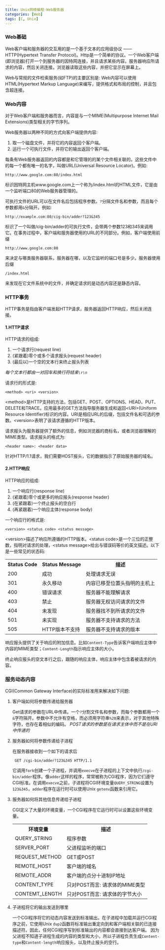 ```yaml
---
title: Unix网络编程-Web服务器
categories: [Web]
tags: [C, Unix]
---
```


### Web基础

Web客户端和服务器的交互用的是一个基于文本的应用级协议 —— HTTP(Hypertext Transfer Protocol)。Http是一个简单的协议。一个Web客户端(即浏览器)打开一个到服务器的因特网连接，并且请求某些内容。服务器响应所请求的内容，然后关闭连接。浏览器读取这些内容，并把它显示在屏幕上。

Web与常规的文件检索服务(如FTP)的主要区别是: Web内容可以使用HTML(Hypertext Markup Language)来编写，提供格式和布局的控制，并且包含超连接。

### Web内容

对于Web客户端和服务器而言，内容是与一个MIME(Multipurpose Internet Mail Extensions)类型相关的字节序列。

Web服务器以两种不同的方式向客户端提供内容:

1. 取一个磁盘文件，并将它的内容返回个客户端。
2. 运行一个可执行文件，并将它的输出返回个客户端。

每条有Web服务器返回的内容都是和它管理的的某个文件相关联的。这些文件中的每一个都有唯一的名字，叫做URL(Universal Resource Locator)。例如:

    http://www.google.com:80/index.html

标识因特网主机www.google.com上一个称为/index.html的HTML文件，它是由一个监听端口80的Web服务器管理的。

可执行文件的URL可以在文件名后包括程序参数。`?`分隔文件名和参数，而且每个参数都用`&`分隔开。例如:

    http://example.com:80/cig-bin/adder?123&345

标识了一个叫做/cig-bin/adder的可执行文件，会带两个参数123和345来调用它。在事务过程中，客户端和服务器使用的URL的不同部分。例如，客户端使用前缀

    http://www.google.com:80

来决定与哪类服务器联系，服务器在哪，以及它监听的端口号是多少。服务器使用后缀

    /index.html

来发现在它文件系统中的文件，并确定请求的是动态内容还是静态内容。

### HTTP事务

HTTP事务是指由客户端发起HTTP请求，服务器返回HTTP响应，然后关闭连接。

#### 1.HTTP请求

HTTP请求的组成:

1. 一个请求行(request line)
2. (紧跟着)零个或多个请求报头(request header)
3. (最后以)一个空的文本行来终止报头列表

*每个文本行都由一对回车和换行符结束`\r\n`*

请求行的形式是:

    <method> <uri> <version>

\<method\>是HTTP支持的方法，包括GET、POST、OPTIONS、HEAD、PUT、DELETE和TRACE。应用最多的GET方法指导服务器生成和返回\<URI\>(Uniform Resource Identifier)标识的内容。URI是相应URL的后缀，包括文件名和可选的参数。\<version\>表明了该请求遵循的HTTP版本。

请求报头为服务器提供了额外的信息，例如浏览器的商标名，或者浏览器理解的MIME类型。请求报头的格式为:

    <header name>: <header data>

针对HTTP/1.1请求，我们需要HOST报头，它的数据指示了原始服务器的域名。

#### 2.HTTP响应

HTTP响应的组成:

1. 一个响应行(response line)
2. (紧跟着)零个或更多的响应报头(response header)
4. (在紧跟着)一个终止报头的空白行
5. (再紧跟着)一个响应主体(response body)

一个响应行的格式是:

    <version> <status code> <status message>

\<version\>描述了响应所遵循的HTTP版本。\<status code\>是一个三位的正整数，指明对请求的处理，\<status message\>给出与错误码等价的英文描述。以下是一些常见的状态码:

<table class="table table-bordered table-hover">
    <tr>
        <th>Status Code</th> <th>Status Message</th> <th>描述</th>
    </tr>
    <tr>
        <td>200</td>         <td>成功</td>           <td>处理请求无误</td>
    </tr>
    <tr>
        <td>301</td>         <td>永久移动</td>       <td>内容已移至位置头指明的主机上</td>
    </tr>
    <tr>
        <td>400</td>         <td>错误请求</td>       <td>服务器不能理解请求</td>
    </tr>
    <tr>
        <td>403</td>         <td>禁止</td>           <td>服务器无权访问请求的文件</td>
    </tr>
    <tr>
        <td>404</td>         <td>未发现</td>         <td>服务器找不到所请求的文件</td>
    </tr>
    <tr>
        <td>501</td>         <td>未实现</td>         <td>服务器不支持请求的方法</td>
    </tr>
    <tr>
        <td>505</td>         <td>HTTP版本不支持</td> <td>服务器不支持请求的版本</td>
    </tr>
</table>

响应报头提供了关于响应的附加信息。比如`Content-Type`告诉客户端响应主体中内容的MIME类型；`Content-Length`指示响应主体的大小。

终止响应报头的空文本行之后，跟随的响应主体，响应主体中包含着被请求的内容。

### 服务动态内容

CGI(Common Gateway Interface)的实际标准用来解决如下问题:

1. 客户端如何将参数传递给服务器

    Get请求的参数在URL中传递。一个`?`分割文件名和参数，而每个参数都用一个`&`字符隔开。参数中不允许有空格，而必须用字符串`%20`来表示，对于其他特殊字符，也存在着相似的编码。
    *POST请求的参数是在请求主体中而不是在URI中传递的*

2. 服务器如何将参数传递给子进程

    在服务器接收到一个如下的请求后
        
        GET /cgi-bin/adder?123&345 HTTP/1.1
     
    它调用`fork`创建一个子进程，并调用`execve`在子进程的上下文中执行`/cgi-bin/adder`程序。像`adder`这样的程序，常常被称为CGI程序，因为它们遵守CGI标准。在调用`execve`之前，子进程将CGI环境变量`QUERY_STRING`设置为`123&345`，`adder`程序在运行时可以使用Unix `getenv`函数来引用它。

3. 服务器如何将其他信息传递给子进程

    CGI定义了大量的环境变量，一个CGI程序在它运行时可以设置这些环境变量。

    <table class="table table-bordered table-hover">
        <tr>
            <th>环境变量</th>       <th>描述</th>
        </tr>
        <tr>
            <td>QUERY_STRING</td>   <td>程序参数</td>
        </tr>
        <tr>
            <td>SERVER_PORT</td>    <td>父进程监听的端口</td>
        </tr>
        <tr>
            <td>REQUEST_METHOD</td> <td>GET或POST</td>
        </tr>
        <tr>
            <td>REMOTE_HOST</td>    <td>客户端的域名</td>
        </tr>
        <tr>
            <td>REMOTE_ADDR</td>    <td>客户端的点分十进制IP地址</td>
        </tr>
        <tr>
            <td>CONTENT_TYPE</td>   <td>只对POST而言: 请求体的MIME类型</td>
        </tr>
        <tr>
            <td>CONTEMT_LENGTH</td> <td>只对POST而言: 请求体的字节大小</td>
        </tr>
    </table>

4. 子进程将它的输出发送到哪里

    一个CGI程序将它的动态内容发送到标准输出。在子进程中加载并运行CGI程序之前，它使用Unix `dup2`函数将标准输出重定向到和客户端相关联的已连接描述符。因此，任何CGI程序写到标准输出的内容都会直接到达客户端。
    因为父进程不知道子进程生成的内容的类型和大小，所以子进程负责生成`Content-type`和`Content-length`响应报头，以及终止报头的空行。
